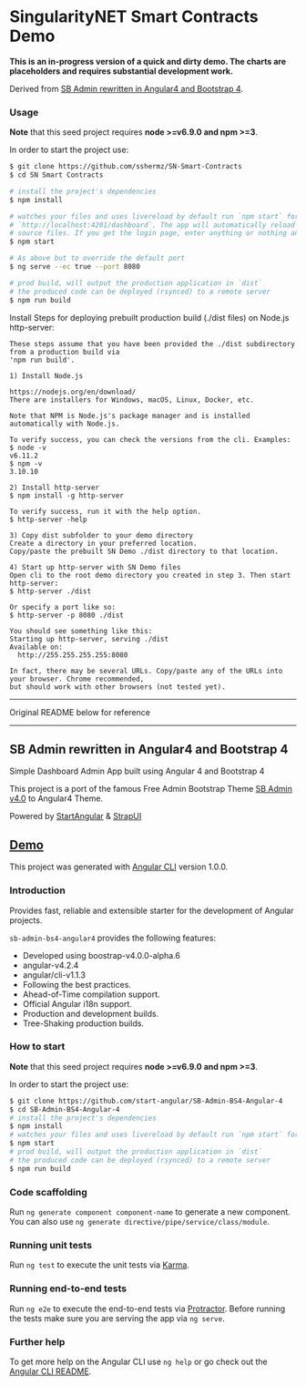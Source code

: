# SingularityNET Smart Contracts Demo #

**This is an in-progress version of a quick and dirty demo. The charts are placeholders and requires substantial development work.**

Derived from [SB Admin rewritten in Angular4 and Bootstrap 4](https://github.com/start-angular/SB-Admin-BS4-Angular-4).

### Usage

**Note** that this seed project requires  **node >=v6.9.0 and npm >=3**.

In order to start the project use:
```bash
$ git clone https://github.com/sshermz/SN-Smart-Contracts
$ cd SN Smart Contracts

# install the project's dependencies
$ npm install

# watches your files and uses livereload by default run `npm start` for a dev server. Navigate to 
# `http://localhost:4201/dashboard`. The app will automatically reload if you change any of the 
# source files. If you get the login page, enter anything or nothing and click on the Login button.
$ npm start

# As above but to override the default port
$ ng serve --ec true --port 8080

# prod build, will output the production application in `dist`
# the produced code can be deployed (rsynced) to a remote server
$ npm run build
```

Install Steps for deploying prebuilt production build (./dist files) on Node.js http-server:
```
These steps assume that you have been provided the ./dist subdirectory from a production build via 
'npm run build'.

1) Install Node.js

https://nodejs.org/en/download/
There are installers for Windows, macOS, Linux, Docker, etc.

Note that NPM is Node.js's package manager and is installed automatically with Node.js.

To verify success, you can check the versions from the cli. Examples:
$ node -v
v6.11.2
$ npm -v
3.10.10

2) Install http-server
$ npm install -g http-server

To verify success, run it with the help option.
$ http-server -help

3) Copy dist subfolder to your demo directory
Create a directory in your preferred location.
Copy/paste the prebuilt SN Demo ./dist directory to that location.

4) Start up http-server with SN Demo files
Open cli to the root demo directory you created in step 3. Then start http-server:
$ http-server ./dist

Or specify a port like so:
$ http-server -p 8080 ./dist

You should see something like this:
Starting up http-server, serving ./dist
Available on:
  http://255.255.255.255:8080

In fact, there may be several URLs. Copy/paste any of the URLs into your browser. Chrome recommended, 
but should work with other browsers (not tested yet).
```
---

Original README below for reference

---

## SB Admin rewritten in Angular4 and Bootstrap 4

Simple Dashboard Admin App built using Angular 4 and Bootstrap 4

This project is a port of the famous Free Admin Bootstrap Theme [SB Admin v4.0](http://startbootstrap.com/template-overviews/sb-admin-2/) to Angular4 Theme.

Powered by [StartAngular](http://startangular.com/) & [StrapUI](http://strapui.com/)

## [Demo](http://rawgit.com/start-angular/SB-Admin-BS4-Angular-4/master/dist/)

This project was generated with [Angular CLI](https://github.com/angular/angular-cli) version 1.0.0.

### Introduction
Provides fast, reliable and extensible starter for the development of Angular projects.

`sb-admin-bs4-angular4` provides the following features:
- Developed using boostrap-v4.0.0-alpha.6
- angular-v4.2.4
- angular/cli-v1.1.3
- Following the best practices.
- Ahead-of-Time compilation support.
- Official Angular i18n support.
- Production and development builds.
- Tree-Shaking production builds.

### How to start
**Note** that this seed project requires  **node >=v6.9.0 and npm >=3**.

In order to start the project use:
```bash
$ git clone https://github.com/start-angular/SB-Admin-BS4-Angular-4
$ cd SB-Admin-BS4-Angular-4
# install the project's dependencies
$ npm install
# watches your files and uses livereload by default run `npm start` for a dev server. Navigate to `http://localhost:4200/`. The app will automatically reload if you change any of the source files.
$ npm start
# prod build, will output the production application in `dist`
# the produced code can be deployed (rsynced) to a remote server
$ npm run build
```

### Code scaffolding

Run `ng generate component component-name` to generate a new component. You can also use `ng generate directive/pipe/service/class/module`.

### Running unit tests

Run `ng test` to execute the unit tests via [Karma](https://karma-runner.github.io).

### Running end-to-end tests

Run `ng e2e` to execute the end-to-end tests via [Protractor](http://www.protractortest.org/).
Before running the tests make sure you are serving the app via `ng serve`.

### Further help

To get more help on the Angular CLI use `ng help` or go check out the [Angular CLI README](https://github.com/angular/angular-cli/blob/master/README.md).

